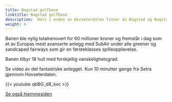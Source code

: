 ```yaml
---
title: Bogstad golfbane
linktitle: Bogstad golfbane
description:  Helt i enden av Hovseterdalen finner du Bogstad og Bogstad Golfbane.
weight: 4
---
```

<!-- markdownlint-disable MD033 -->

Banen ble nylig totalrenovert for 60 millioner kroner og fremstår i dag som et av Europas mest avanserte anlegg med SubAir under alle greener og sandcaped fairways som gir en førsteklasses spilleopplevelse.

Banen tilbyr 18 hull med forskjellig vanskelighetsgrad.

Se video av det fantastiske anlegget. Kun 10 minutter gange fra Setra gjennom Hovseterdalen.

{{< youtube qbBG_d8_kvc >}}

[Se også hjemmesiden](https://www.oslogk.no/)